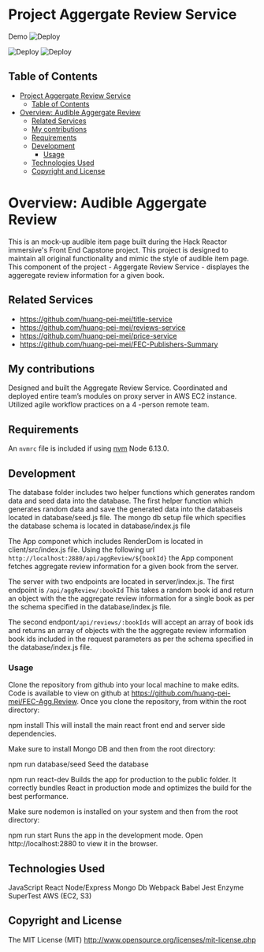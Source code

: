 # Project Aggergate Review Service
Demo
![Deploy](https://github.com/huang-pei-mei/FEC-Agg.Review/blob/master/Final%20Audible%20Item%20Page.gif)

![Deploy](https://github.com/huang-pei-mei/FEC-Agg.Review/blob/master/Aggregate%20Review%201.jpg)
![Deploy](https://github.com/huang-pei-mei/FEC-Agg.Review/blob/master/Screen%20Shot%202021-06-11%20at%2010.43.36%20PM.jpg)
## Table of Contents
- [Project Aggergate Review Service](#project-aggergate-review-service)
  - [Table of Contents](#table-of-contents)
- [Overview: Audible Aggergate Review](#overview-audible-aggergate-review)
  - [Related Services](#related-services)
  - [My contributions](#my-contributions)
  - [Requirements](#requirements)
  - [Development](#development)
    - [Usage](#usage)
  - [Technologies Used](#technologies-used)
  - [Copyright and License](#copyright-and-license)


# Overview: Audible Aggergate Review
This is an mock-up audible item page built during the Hack Reactor immersive's Front End Capstone project. This project is designed to maintain all original functionality and mimic the style of audible item page. This component of the project - Aggergate Review Service - displayes the aggeregate review information for a given book.

## Related Services

 - https://github.com/huang-pei-mei/title-service
 - https://github.com/huang-pei-mei/reviews-service
 - https://github.com/huang-pei-mei/price-service
 - https://github.com/huang-pei-mei/FEC-Publishers-Summary

## My contributions
Designed and built the Aggregate Review Service.
Coordinated and deployed entire team’s modules on proxy server in AWS EC2 instance.
Utilized agile workflow practices on a 4 -person remote team.

## Requirements
An `nvmrc` file is included if using [nvm](https://github.com/creationix/nvm)
Node 6.13.0.

## Development
The database folder includes two helper functions which generates random data and seed data into the database. The first helper function which generates random data and save the generated data into the databaseis located in database/seed.js file. The mongo db setup file which specifies the database schema is located in database/index.js file

The App componet which includes RenderDom is located in client/src/index.js file. Using the following url `http://localhost:2880/api/aggReview/${bookId}` the App component fetches aggregate review information for a given book from the server.

The server with two endpoints are located in server/index.js. The first endpoint is `/api/aggReview/:bookId` This takes a random book id and return an object with the the aggregate review information for a single book as per the schema specified in the database/index.js file.

The second endpont`/api/reviews/:bookIds` will accept an array of book ids and returns an array of objects with the the aggregate review information book ids included in the request parameters as per the schema specified in the database/index.js file.

### Usage
Clone the repository from github into your local machine to make edits.
Code is available to view on github at https://github.com/huang-pei-mei/FEC-Agg.Review.
Once you clone the repository, from within the root directory:

npm install
This will install the main react front end and server side dependencies.


Make sure to install Mongo DB and then from the root directory:

npm run database/seed
Seed the database

npm run react-dev
Builds the app for production to the public folder. It correctly bundles React in production mode and optimizes the build for the best performance.

Make sure nodemon is installed on your system and then from the root directory:

npm run start
Runs the app in the development mode. Open http://localhost:2880 to view it in the browser.

## Technologies Used
  JavaScript
  React
  Node/Express
  Mongo Db
  Webpack
  Babel
  Jest
  Enzyme
  SuperTest
  AWS (EC2, S3)


## Copyright and License
The MIT License (MIT) http://www.opensource.org/licenses/mit-license.php








<!-- ### Installing
Clone the repository from github onto your local machine to make edits. However page will not run locally with data because the service routes are directed to an AWS EC2 instance

Code is available to view on github at https://github.com/huang-pei-mei/FEC-Agg.Review.

Run the following commands from within the root directory to run the services in your local machione once you pulle down the repository(alternatively you can follow the steps below):

```bash
fork 'https://github.com/huang-pei-mei/FEC-Agg.Review'
git clone /path/to/clone.git
cd FEC-Agg.Review
npm install
npm run server
 -->
```



